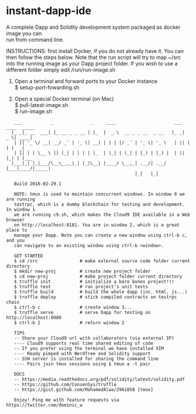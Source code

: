 # instant-dapp-ide
A complete Dapp and Solidity development system packaged as docker image you can  
run from command line.  
  
INSTRUCTIONS: first install Docker, if you do not already have it. You can then
follow the steps below. Note that the run script will try to map ~/src into the
running image as your Dapp project folder. If you wish to use a different folder
simply edit /run/run-image.sh
  
1. Open a terminal and forward ports to your Docker instance  
$ setup-port-fowarding.sh  
  
2. Open a special Docker terminal (on Mac)  
$ pull-latest-image.sh  
$ run-image.sh  
```
   ___           _              _     ____                      ___ ____  _____   
  |_ _|_ __  ___| |_ __ _ _ __ | |_  |  _ \  __ _ _ __  _ __   |_ _|  _ \| ____|  
   | || '_ \/ __| __/ _` | '_ \| __| | | | |/ _` | '_ \| '_ \   | || | | |  _|  
   | || | | \__ \ || (_| | | | | |_  | |_| | (_| | |_) | |_) |  | || |_| | |___ 
  |___|_| |_|___/\__\__,_|_| |_|\__| |____/ \__,_| .__/| .__/  |___|____/|_____|  
                                                 |_|   |_|                      
  
   Build 2016-02-29.1

   NOTE: tmux is used to maintain concurrent windows. In window 0 we are running
   testrpc, which is a dummy blockchain for testing and development. In window 1
   we are running c9.sh, which makes the Cloud9 IDE available in a Web browser
   on http://localhost:8181. You are in window 2, which is a great place to
   manage your Dapp. Note you can create a new window using ctrl-b c, and you
   can navigate to an existing window using ctrl-b <window>.

   GET STARTED
   $ cd /src                # make external source code folder current directory
   $ mkdir new-proj         # create new project folder
   $ cd new-proj            # make project folder current directory
   $ truffle init           # initialize a bare bones project!!!
   $ truffle test           # run project's unit tests
   $ truffle build          # build the whole dapp (inc. html, js...)
   $ truffle deploy         # stick compiled contracts on testrpc chain
   $ ctrl-b c               # create window 3...
   $ truffle serve          # serve Dapp for testing on http://localhost:8080
   $ ctrl-b 2               # return window 2

   TIPS
   -- Share your Cloud9 url with collaborators (via external IP)
   ---- Cloud9 supports real time shared editing of code
   -- If you prefer using the terminal we have installed VIM
   ---- Ready pimped with NerdTree and Solidity support
   -- SSH server is installed for sharing the command line
   ---- Pairs join tmux sessions using $ tmux a -t pair

   DOCS
   -- https://media.readthedocs.org/pdf/solidity/latest/solidity.pdf
   -- https://github.com/ConsenSys/truffle
   -- https://gist.github.com/MohamedAlaa/2961058 [tmux]
   
   Enjoy! Ping me with feature requests via https://twitter.com/dominic_w
```
